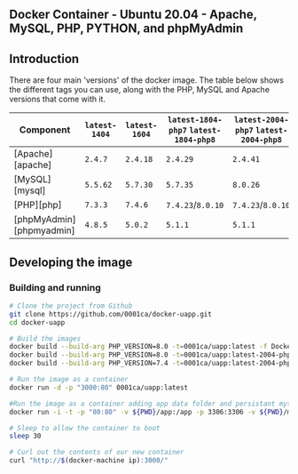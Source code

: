 ## Docker Container - Ubuntu 20.04 - Apache, MySQL, PHP, PYTHON, and phpMyAdmin

## Introduction

There are four main 'versions' of the docker image. The table below shows the different tags you can use, along with the PHP, MySQL and Apache versions that come with it.

Component | `latest-1404` | `latest-1604` | `latest-1804-php7` `latest-1804-php8` | `latest-2004-php7` `latest-2004-php8`
---|---|---|---|---
[Apache][apache] | `2.4.7` | `2.4.18` | `2.4.29` | `2.4.41`
[MySQL][mysql] | `5.5.62` | `5.7.30` | `5.7.35` | `8.0.26`
[PHP][php] | `7.3.3` | `7.4.6` | `7.4.23`/`8.0.10` | `7.4.23`/`8.0.10`
[phpMyAdmin][phpmyadmin] | `4.8.5` | `5.0.2` | `5.1.1` | `5.1.1`

## Developing the image
### Building and running
```bash
# Clone the project from Github
git clone https://github.com/0001ca/docker-uapp.git
cd docker-uapp

# Build the images
docker build --build-arg PHP_VERSION=8.0 -t=0001ca/uapp:latest -f Dockerfile .
docker build --build-arg PHP_VERSION=8.0 -t=0001ca/uapp:latest-2004-php8 -f Dockerfile .
docker build --build-arg PHP_VERSION=7.4 -t=0001ca/uapp:latest-2004-php7 -f Dockerfile .

# Run the image as a container
docker run -d -p "3000:80" 0001ca/uapp:latest

#Run the image as a container adding app data folder and persistant mysql
docker run -i -t -p "80:80" -v ${PWD}/app:/app -p 3306:3306 -v ${PWD}/mysql:/var/lib/mysql 0001ca/uapp:latest

# Sleep to allow the container to boot
sleep 30

# Curl out the contents of our new container
curl "http://$(docker-machine ip):3000/"
```



